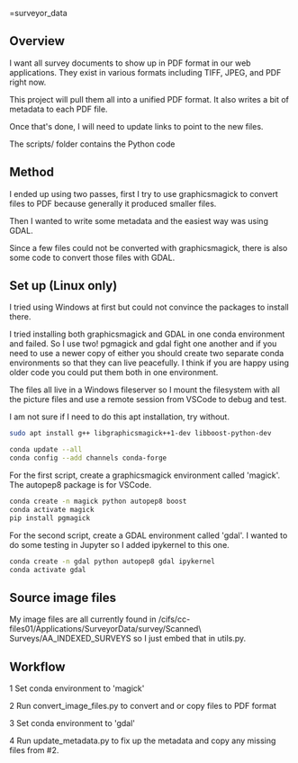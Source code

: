 =surveyor_data

## Overview

I want all survey documents to show up in PDF format in our web applications.
They exist in various formats including TIFF, JPEG, and PDF right now.

This project will pull them all into a unified PDF format.
It also writes a bit of metadata to each PDF file.

Once that's done, I will need to update links to point to the new files.

The scripts/ folder contains the Python code

## Method

I ended up using two passes, first I try to use graphicsmagick 
to convert files to PDF because generally it produced smaller files.

Then I wanted to write some metadata and the easiest way was using GDAL.

Since a few files could not be converted with graphicsmagick, there
is also some code to convert those files with GDAL.

## Set up (Linux only)

I tried using Windows at first but could not convince the packages to install there.

I tried installing both graphicsmagick and GDAL in one conda environment and failed. So I use two!
pgmagick and gdal fight one another and if you need to use a newer copy of either
you should create two separate conda environments so that they can live peacefully.
I think if you are happy using older code you could put them both in one environment.

The files all live in a Windows fileserver so I mount the filesystem
with all the picture files and use a remote session from VSCode to debug and test.

I am not sure if I need to do this apt installation, try without.

```bash
sudo apt install g++ libgraphicsmagick++1-dev libboost-python-dev
```

```bash
conda update --all
conda config --add channels conda-forge
```

For the first script, create a graphicsmagick environment called 'magick'.
The autopep8 package is for VSCode.

```bash
conda create -n magick python autopep8 boost
conda activate magick
pip install pgmagick
```

For the second script, create a GDAL environment called 'gdal'.
I wanted to do some testing in Jupyter so I added ipykernel to this one.

```bash
conda create -n gdal python autopep8 gdal ipykernel
conda activate gdal
```

## Source image files

My image files are all currently found in 
/cifs/cc-files01/Applications/SurveyorData/survey/Scanned\ Surveys/AA_INDEXED_SURVEYS
so I just embed that in utils.py.

## Workflow

1 Set conda environment to 'magick'

2 Run convert_image_files.py to convert and or copy files to PDF format

3 Set conda environment to 'gdal'

4 Run update_metadata.py to fix up the metadata and copy any missing files from #2.
